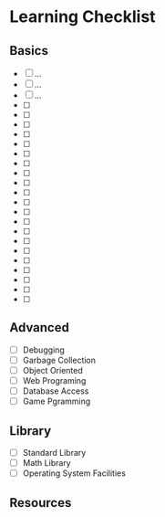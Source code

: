 # Learning Checklist

## Basics

- [ ] ...
- [ ] ...
- [ ] ...
- [ ] 
- [ ] 
- [ ] 
- [ ] 
- [ ] 
- [ ] 
- [ ] 
- [ ] 
- [ ] 
- [ ] 
- [ ] 
- [ ] 
- [ ] 
- [ ] 
- [ ] 
- [ ] 
- [ ] 
- [ ] 
- [ ] 
- [ ] 
- [ ] 

## Advanced
- [ ] Debugging
- [ ] Garbage Collection
- [ ] Object Oriented
- [ ] Web Programing
- [ ] Database Access
- [ ] Game Pgramming

## Library 
- [ ] Standard Library
- [ ] Math Library
- [ ] Operating System Facilities

## Resources

